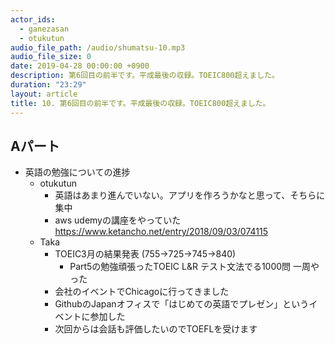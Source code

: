 ```yaml
---
actor_ids:
  - ganezasan
  - otukutun
audio_file_path: /audio/shumatsu-10.mp3
audio_file_size: 0
date: 2019-04-28 00:00:00 +0900
description: 第6回目の前半です。平成最後の収録。TOEIC800超えました。
duration: "23:29"
layout: article
title: 10. 第6回目の前半です。平成最後の収録。TOEIC800超えました。
---
```


## Aパート
- 英語の勉強についての進捗
  - otukutun
    - 英語はあまり進んでいない。アプリを作ろうかなと思って、そちらに集中
    - aws udemyの講座をやっていた
      https://www.ketancho.net/entry/2018/09/03/074115
  - Taka
    - TOEIC3月の結果発表 (755→725→745→840)
      - Part5の勉強頑張ったTOEIC L&R テスト文法でる1000問 一周やった
    - 会社のイベントでChicagoに行ってきました
    - GithubのJapanオフィスで「はじめての英語でプレゼン」というイベントに参加した
    - 次回からは会話も評価したいのでTOEFLを受けます
